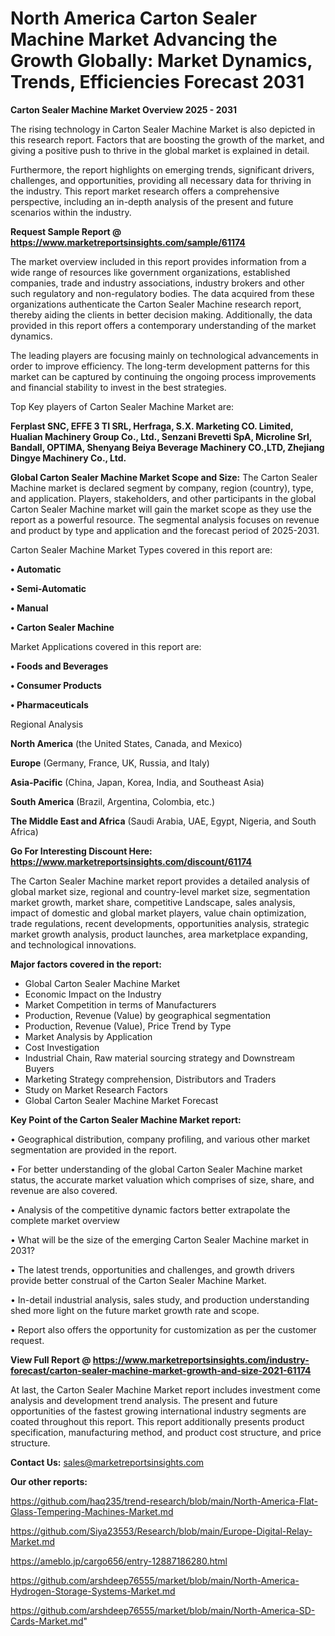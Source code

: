 # North America Carton Sealer Machine Market Advancing the Growth Globally: Market Dynamics, Trends, Efficiencies Forecast 2031

<Strong> Carton Sealer Machine Market Overview 2025 - 2031</strong>

The rising technology in Carton Sealer Machine Market is also depicted in this research report. Factors that are boosting the growth of the market, and giving a positive push to thrive in the global market is explained in detail.

Furthermore, the report highlights on emerging trends, significant drivers, challenges, and opportunities, providing all necessary data for thriving in the industry. This report market research offers a comprehensive perspective, including an in-depth analysis of the present and future scenarios within the industry.

<strong>Request Sample Report @ <a href=https://www.marketreportsinsights.com/sample/61174>https://www.marketreportsinsights.com/sample/61174</a></strong>

The market overview included in this report provides information from a wide range of resources like government organizations, established companies, trade and industry associations, industry brokers and other such regulatory and non-regulatory bodies. The data acquired from these organizations authenticate the Carton Sealer Machine research report, thereby aiding the clients in better decision making. Additionally, the data provided in this report offers a contemporary understanding of the market dynamics.

The leading players are focusing mainly on technological advancements in order to improve efficiency. The long-term development patterns for this market can be captured by continuing the ongoing process improvements and financial stability to invest in the best strategies.

Top Key players of Carton Sealer Machine Market are:

<strong>Ferplast SNC, EFFE 3 TI SRL, Herfraga, S.X. Marketing CO. Limited, Hualian Machinery Group Co., Ltd., Senzani Brevetti SpA, Microline Srl, Bandall, OPTIMA, Shenyang Beiya Beverage Machinery CO.,LTD, Zhejiang Dingye Machinery Co., Ltd.</strong>

<strong><b>Global Carton Sealer Machine Market Scope and Size:</b></strong>
The Carton Sealer Machine market is declared segment by company, region (country), type, and application. Players, stakeholders, and other participants in the global Carton Sealer Machine market will gain the market scope as they use the report as a powerful resource. The segmental analysis focuses on revenue and product by type and application and the forecast period of 2025-2031.

Carton Sealer Machine Market Types covered in this report are:

<strong>• Automatic

• Semi-Automatic

• Manual

• Carton Sealer Machine</strong>

Market Applications covered in this report are:

<strong>• Foods and Beverages

• Consumer Products

• Pharmaceuticals</strong> 

Regional Analysis

<strong>North America</strong> (the United States, Canada, and Mexico)

<strong>Europe</strong> (Germany, France, UK, Russia, and Italy)

<strong>Asia-Pacific</strong> (China, Japan, Korea, India, and Southeast Asia)

<strong>South America</strong> (Brazil, Argentina, Colombia, etc.)

<strong>The Middle East and Africa</strong> (Saudi Arabia, UAE, Egypt, Nigeria, and South Africa)

<strong>Go For Interesting Discount Here: <a href=https://www.marketreportsinsights.com/discount/61174>https://www.marketreportsinsights.com/discount/61174</a></strong>

The Carton Sealer Machine market report provides a detailed analysis of global market size, regional and country-level market size, segmentation market growth, market share, competitive Landscape, sales analysis, impact of domestic and global market players, value chain optimization, trade regulations, recent developments, opportunities analysis, strategic market growth analysis, product launches, area marketplace expanding, and technological innovations.

<strong><b>Major factors covered in the report:</b></strong>
<ul>
  <li>Global Carton Sealer Machine Market </li>
  <li>Economic Impact on the Industry</li>
  <li>Market Competition in terms of Manufacturers</li>
  <li>Production, Revenue (Value) by geographical segmentation</li>
  <li>Production, Revenue (Value), Price Trend by Type</li>
  <li>Market Analysis by Application</li>
  <li>Cost Investigation</li>
  <li>Industrial Chain, Raw material sourcing strategy and Downstream Buyers</li>
  <li>Marketing Strategy comprehension, Distributors and Traders</li>
  <li>Study on Market Research Factors</li>
  <li>Global Carton Sealer Machine Market Forecast</li>
</ul>

<strong><b>Key Point of the Carton Sealer Machine Market report:</b></strong>

• Geographical distribution, company profiling, and various other market segmentation are provided in the report.

• For better understanding of the global Carton Sealer Machine market status, the accurate market valuation which comprises of size, share, and revenue are also covered.

• Analysis of the competitive dynamic factors better extrapolate the complete market overview

• What will be the size of the emerging Carton Sealer Machine market in 2031?

• The latest trends, opportunities and challenges, and growth drivers provide better construal of the Carton Sealer Machine Market.

• In-detail industrial analysis, sales study, and production understanding shed more light on the future market growth rate and scope.

• Report also offers the opportunity for customization as per the customer request.

<strong><b>View Full Report @ <a href=https://www.marketreportsinsights.com/industry-forecast/carton-sealer-machine-market-growth-and-size-2021-61174>https://www.marketreportsinsights.com/industry-forecast/carton-sealer-machine-market-growth-and-size-2021-61174</a></b></strong>


At last, the Carton Sealer Machine Market report includes investment come analysis and development trend analysis. The present and future opportunities of the fastest growing international industry segments are coated throughout this report. This report additionally presents product specification, manufacturing method, and product cost structure, and price structure.

<strong>Contact Us:</strong>
sales@marketreportsinsights.com

<strong>Our other reports:</strong>

<a href=https://github.com/haq235/trend-research/blob/main/North-America-Flat-Glass-Tempering-Machines-Market.md>https://github.com/haq235/trend-research/blob/main/North-America-Flat-Glass-Tempering-Machines-Market.md</a>

<a href=https://github.com/Siya23553/Research/blob/main/Europe-Digital-Relay-Market.md>https://github.com/Siya23553/Research/blob/main/Europe-Digital-Relay-Market.md</a>

<a href=https://ameblo.jp/cargo656/entry-12887186280.html>https://ameblo.jp/cargo656/entry-12887186280.html</a>

<a href=https://github.com/arshdeep76555/market/blob/main/North-America-Hydrogen-Storage-Systems-Market.md>https://github.com/arshdeep76555/market/blob/main/North-America-Hydrogen-Storage-Systems-Market.md</a>

<a href=https://github.com/arshdeep76555/market/blob/main/North-America-SD-Cards-Market.md>https://github.com/arshdeep76555/market/blob/main/North-America-SD-Cards-Market.md</a>"

